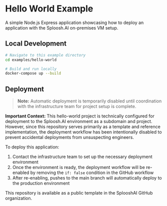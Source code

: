 # Hello World Example

A simple Node.js Express application showcasing how to deploy an application with the Sploosh.AI on-premises VM setup.

## Local Development

```bash
# Navigate to this example directory
cd examples/hello-world

# Build and run locally
docker-compose up --build

```

## Deployment

> **Note:** Automatic deployment is temporarily disabled until coordination with the infrastructure team for project setup is complete.

**Important Context:** This hello-world project is technically configured for deployment to the Sploosh.AI environment as a subdomain and project. However, since this repository serves primarily as a template and reference implementation, the deployment workflow has been intentionally disabled to prevent accidental deployments from unsuspecting engineers.

To deploy this application:

1. Contact the infrastructure team to set up the necessary deployment environment
2. Once the environment is ready, the deployment workflow will be re-enabled by removing the `if: false` condition in the GitHub workflow
3. After re-enabling, pushes to the main branch will automatically deploy to the production environment

This repository is available as a public template in the SplooshAI GitHub organization.
